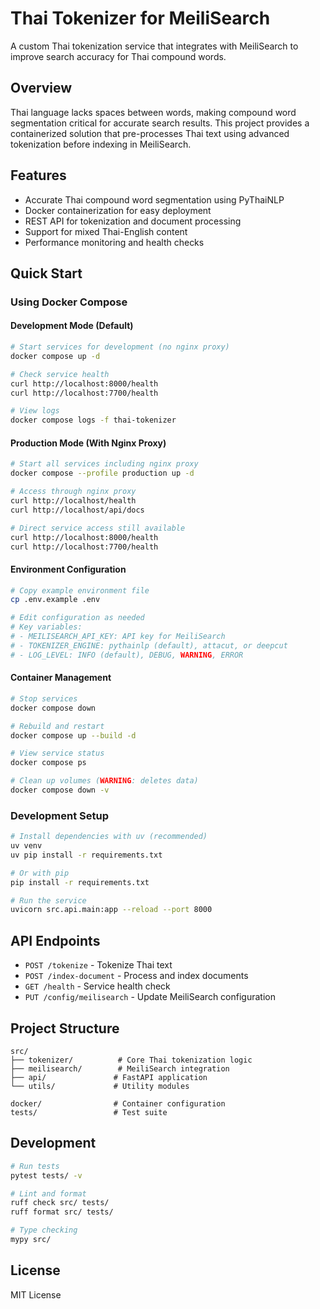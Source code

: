 # Thai Tokenizer for MeiliSearch

A custom Thai tokenization service that integrates with MeiliSearch to improve search accuracy for Thai compound words.

## Overview

Thai language lacks spaces between words, making compound word segmentation critical for accurate search results. This project provides a containerized solution that pre-processes Thai text using advanced tokenization before indexing in MeiliSearch.

## Features

- Accurate Thai compound word segmentation using PyThaiNLP
- Docker containerization for easy deployment
- REST API for tokenization and document processing
- Support for mixed Thai-English content
- Performance monitoring and health checks

## Quick Start

### Using Docker Compose

#### Development Mode (Default)
```bash
# Start services for development (no nginx proxy)
docker compose up -d

# Check service health
curl http://localhost:8000/health
curl http://localhost:7700/health

# View logs
docker compose logs -f thai-tokenizer
```

#### Production Mode (With Nginx Proxy)
```bash
# Start all services including nginx proxy
docker compose --profile production up -d

# Access through nginx proxy
curl http://localhost/health
curl http://localhost/api/docs

# Direct service access still available
curl http://localhost:8000/health
curl http://localhost:7700/health
```

#### Environment Configuration
```bash
# Copy example environment file
cp .env.example .env

# Edit configuration as needed
# Key variables:
# - MEILISEARCH_API_KEY: API key for MeiliSearch
# - TOKENIZER_ENGINE: pythainlp (default), attacut, or deepcut
# - LOG_LEVEL: INFO (default), DEBUG, WARNING, ERROR
```

#### Container Management
```bash
# Stop services
docker compose down

# Rebuild and restart
docker compose up --build -d

# View service status
docker compose ps

# Clean up volumes (WARNING: deletes data)
docker compose down -v
```

### Development Setup

```bash
# Install dependencies with uv (recommended)
uv venv
uv pip install -r requirements.txt

# Or with pip
pip install -r requirements.txt

# Run the service
uvicorn src.api.main:app --reload --port 8000
```

## API Endpoints

- `POST /tokenize` - Tokenize Thai text
- `POST /index-document` - Process and index documents
- `GET /health` - Service health check
- `PUT /config/meilisearch` - Update MeiliSearch configuration

## Project Structure

```
src/
├── tokenizer/          # Core Thai tokenization logic
├── meilisearch/        # MeiliSearch integration
├── api/               # FastAPI application
└── utils/             # Utility modules

docker/                # Container configuration
tests/                 # Test suite
```

## Development

```bash
# Run tests
pytest tests/ -v

# Lint and format
ruff check src/ tests/
ruff format src/ tests/

# Type checking
mypy src/
```

## License

MIT License